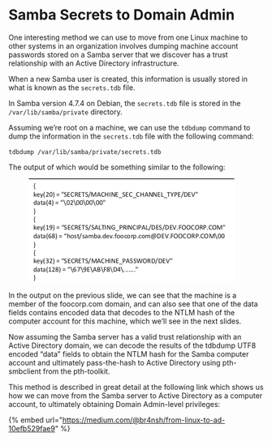 # Samba Secrets to Domain Admin

One interesting method we can use to move from one Linux machine to other systems in an organization involves dumping machine account passwords stored on a Samba server that we discover has a trust relationship with an Active Directory infrastructure.

When a new Samba user is created, this information is usually stored in what is known as the `secrets.tdb` file.

In Samba version 4.7.4 on Debian, the `secrets.tdb` file is stored in the `/var/lib/samba/private` directory.

Assuming we’re root on a machine, we can use the `tdbdump` command to dump the information in the `secrets.tdb` file with the following command:

```
tdbdump /var/lib/samba/private/secrets.tdb
```

The output of which would be something similar to the following:

<figure><img src="../../../.gitbook/assets/image (1) (1) (1).png" alt=""><figcaption></figcaption></figure>

In the output on the previous slide, we can see that the machine is a member of the foocorp.com domain, and can also see that one of the data fields contains encoded data that decodes to the NTLM hash of the computer account for this machine, which we’ll see in the next slides.

Now assuming the Samba server has a valid trust relationship with an Active Directory domain, we can decode the results of the tdbdump UTF8 encoded “data” fields to obtain the NTLM hash for the Samba computer account and ultimately pass-the-hash to Active Directory using pth-smbclient from the pth-toolkit.

This method is described in great detail at the following link which shows us how we can move from the Samba server to Active Directory as a computer account, to ultimately obtaining Domain Admin-level privileges:

{% embed url="https://medium.com/@br4nsh/from-linux-to-ad-10efb529fae9" %}
